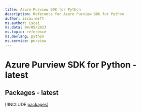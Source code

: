 ```yaml
---
title: Azure Purview SDK for Python
description: Reference for Azure Purview SDK for Python
author: iscai-msft
ms.author: iscai
ms.data: 04/05/2023
ms.topic: reference
ms.devlang: python
ms.service: purview
---
```

# Azure Purview SDK for Python - latest
## Packages - latest
[!INCLUDE [packages](purview-index.md)]